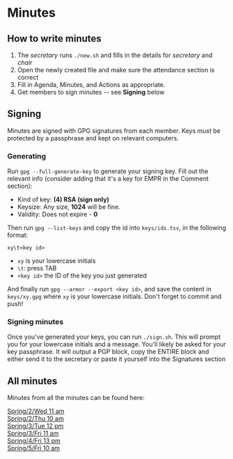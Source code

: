 Minutes
===

## How to write minutes
1. The _secretary_ runs `./new.sh` and fills in the details for _secretary_ and _chair_
2. Open the newly created file and make sure the attendance section is correct
3. Fill in Agenda, Minutes, and Actions as appropriate.
4. Get members to sign minutes -- see **Signing** below

## Signing
Minutes are signed with GPG signatures from each member. Keys _must_ be protected by a passphrase and kept on relevant computers.

### Generating
Run `gpg --full-generate-key` to generate your signing key. Fill out the relevant info (consider adding that it's a key for EMPR in the Comment section):  
 - Kind of key: **(4) RSA (sign only)**
 - Keysize: Any size, **1024** will be fine.
 - Validity: Does not expire - **0**

Then run `gpg --list-keys` and copy the id into `keys/ids.tsv`, in the following format:
```
xy\t<key id>
```
 - `xy` is your lowercase initials
 - `\t`: press TAB
 - `<key id>` the ID of the key you just generated

And finally run `gpg --armor --export <key id>`, and save the content in `keys/xy.gpg` where `xy` is your lowercase initials. Don't forget to commit and push!

### Signing minutes
Once you've generated your keys, you can run `./sign.sh`. This will prompt you for your lowercase initials and a message. You'll likely be asked for your key passphrase. It will output a PGP block, copy the ENTIRE block and either send it to the secretary or paste it yourself into the Signatures section

## All minutes
Minutes from all the minutes can be found here:

<!-- Do not write any content below this line -->
[Spring/2/Wed 11 am](2019-01-15_Spring-02-Tue_11.md)  
[Spring/2/Thu 10 am](2019-01-17_Spring-02-Thu_10.md)  
[Spring/3/Tue 12 pm](2019-01-22_Spring-03-Tue_12.md)  
[Spring/3/Fri 11 am](2019-01-25_Spring-03-Fri_11.md)  
[Spring/4/Fri 13 pm](2019-02-01_Spring-04-Fri_13.md)  
[Spring/5/Fri 10 am](2019-02-08_Spring-05-Fri_10.md)  
